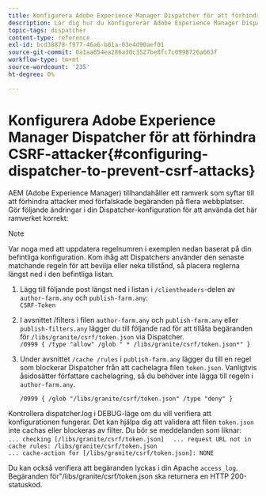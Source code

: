 ```yaml
---
title: Konfigurera Adobe Experience Manager Dispatcher för att förhindra CSRF-attacker
description: Lär dig hur du konfigurerar Adobe Experience Manager Dispatcher för att förhindra attacker med attacker som leder till cross-site request-attacker.
topic-tags: dispatcher
content-type: reference
exl-id: bcd38878-f977-46a6-b01a-03e4d90aef01
source-git-commit: 0a1aa854ea286a30c3527be8fc7c0998726a663f
workflow-type: tm+mt
source-wordcount: '235'
ht-degree: 0%

---
```


# Konfigurera Adobe Experience Manager Dispatcher för att förhindra CSRF-attacker{#configuring-dispatcher-to-prevent-csrf-attacks}

AEM (Adobe Experience Manager) tillhandahåller ett ramverk som syftar till att förhindra attacker med förfalskade begäranden på flera webbplatser. Gör följande ändringar i din Dispatcher-konfiguration för att använda det här ramverket korrekt:

>[!NOTE]
>
>Var noga med att uppdatera regelnumren i exemplen nedan baserat på din befintliga konfiguration. Kom ihåg att Dispatchers använder den senaste matchande regeln för att bevilja eller neka tillstånd, så placera reglerna längst ned i den befintliga listan.

1. Lägg till följande post längst ned i listan i `/clientheaders`-delen av `author-farm.any` och `publish-farm.any`:\
   `CSRF-Token`
1. I avsnittet /filters i filen `author-farm.any` och `publish-farm.any` eller `publish-filters.any` lägger du till följande rad för att tillåta begäranden för `/libs/granite/csrf/token.json` via Dispatcher.\
   `/0999 { /type "allow" /glob " * /libs/granite/csrf/token.json*" }`

1. Under avsnittet `/cache /rules` i `publish-farm.any` lägger du till en regel som blockerar Dispatcher från att cachelagra filen `token.json`. Vanligtvis åsidosätter författare cachelagring, så du behöver inte lägga till regeln i `author-farm.any`.

   `/0999 { /glob "/libs/granite/csrf/token.json" /type "deny" }`

Kontrollera dispatcher.log i DEBUG-läge om du vill verifiera att konfigurationen fungerar. Det kan hjälpa dig att validera att filen `token.json` inte cachas eller blockeras av filter. Du bör se meddelanden som liknar:\
`... checking [/libs/granite/csrf/token.json]  `
`... request URL not in cache rules: /libs/granite/csrf/token.json`\
`... cache-action for [/libs/granite/csrf/token.json]: NONE`

Du kan också verifiera att begäranden lyckas i din Apache `access_log`. Begäranden för&quot;/libs/granite/csrf/token.json ska returnera en HTTP 200-statuskod.
